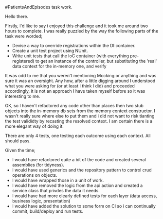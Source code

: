 #PatientsAndEpisodes task work.

Hello there.

Firstly, I'd like to say i enjoyed this challenge and it took me around two hours to complete.
I was really puzzled by the way the following parts of the task were worded;

- Devise a way to override registrations within the DI container.
- Create a unit test project using NUnit.
- Write unit tests that call the IoC container (with everything pre-registered) to get an instance of the controller, but substituting the 'real' data context for the in-memory one, and verify 

It was odd to me that you weren't mentioning Mocking or anything and was sure it was an oversight. Any how, after a little digging around I understood what you were asking for (or at least I think I did) and proceeded accordingly, it is not an approach I have taken myself before so it was interesting to me.

OK, so I haven't refactored any code other than places then two stub objects into the in-memory db sets from the memory context constructor. I wasn't really sure where else to put them and i did not want to risk tianting the test valididty by recasting the resolved context. I am certain there is a more elegant way of doing it.

There are only 4 tests, one testing each outcome using each context. All should pass.

Given the time;

- I would have refactored quite a bit of the code and created several assemblies (for tidyness).
- I would have used generics and the repository pattern to control crud operations on objects.
- I would have wrapped those in a unit of work.
- I would have removed the logic from the api action and created a service class that privdes the data it needs.
- I would have had more clearly defined tests for each layer (data access, business logic, presentation)
- I would have added the solution to some form on CI so i can continually commit, build/deploy and run tests.


